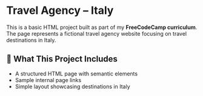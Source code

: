 # Travel Agency – Italy

This is a basic HTML project built as part of my **FreeCodeCamp curriculum**. The page represents a fictional travel agency website focusing on travel destinations in Italy.

## 📄 What This Project Includes

- A structured HTML page with semantic elements
- Sample internal page links
- Simple layout showcasing destinations in Italy
